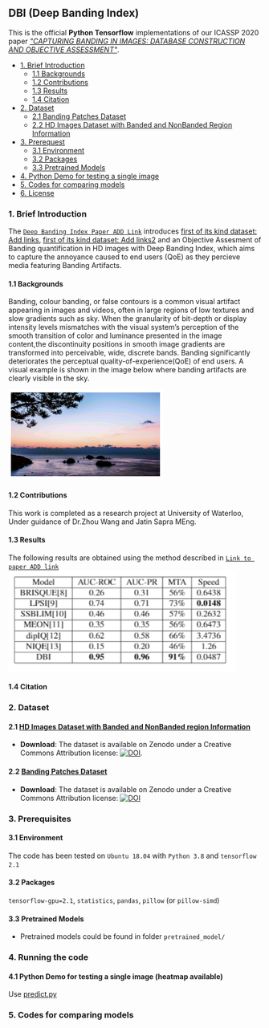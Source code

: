 ## DBI (Deep Banding Index)

This is the official **Python Tensorflow** implementations of our ICASSP 2020 paper [*"CAPTURING BANDING IN IMAGES: DATABASE CONSTRUCTION AND
OBJECTIVE ASSESSMENT"*](https://2021.ieeeicassp.org/).


- [1. Brief Introduction](#1-brief-introduction)
  * [1.1 Backgrounds](#11-backgrounds)
  * [1.2 Contributions](#12-contributions)
  * [1.3 Results](#13-results)
  * [1.4 Citation](#14-citation)
- [2. Dataset](#2-dataset)
  * [2.1 Banding Patches Dataset](#21-tcgafocus)
  * [2.2 HD Images Dataset with Banded and NonBanded Region Information](#22-focuspath-full)
- [3. Prerequest](#3-prerequest)
  * [3.1 Environment](#31-environment)
  * [3.2 Packages](#32-packages)
  * [3.3 Pretrained Models](#33-pretrained-models)
- [4. Python Demo for testing a single image](#4-running-the-code)
- [5. Codes for comparing models](#5-codes-for-comparing-models)
- [6. License](#6-license)


### 1. Brief Introduction
 The [`Deep Banding Index Paper ADD Link`](https://2021.ieeeicassp.org/) introduces [first of its kind dataset: Add links](https://2021.ieeeicassp.org/), [first of its kind dataset: Add links2](https://2021.ieeeicassp.org/) and an Objective Assesment of Banding quantification in HD images with Deep Banding Index, which aims to capture the annoyance caused to end users (QoE) as they percieve media featuring Banding Artifacts.

#### 1.1 Backgrounds
Banding, colour banding, or false contours is a common visual artifact appearing in images and videos, often in large regions of low textures and slow gradients such as sky. When the granularity of bit-depth or display intensity levels mismatches with the visual system’s perception of the smooth transition of color and luminance presented in the image content,the discontinuity positions in smooth image gradients are transformed into perceivable, wide, discrete bands. Banding significantly deteriorates the perceptual quality-of-experience(QoE) of end users. A visual example is shown in the image below where banding artifacts are clearly visible in the sky.
<br>

 ![](/Results_and_visualizations/Banding_Illustration.PNG)

#### 1.2 Contributions
This work is completed as a research project at University of Waterloo, Under guidance of Dr.Zhou Wang and Jatin Sapra MEng.

#### 1.3 Results
The following results are obtained using the method described in [`Link to paper ADD link`](https://2021.ieeeicassp.org/)
 ![](/Results_and_visualizations/Performance_Comparison.PNG)

#### 1.4 Citation




### 2. Dataset

#### 2.1 [HD Images Dataset with Banded and NonBanded region Information](https://zenodo.org/)
  - **Download**: The dataset is available on Zenodo under a Creative Commons Attribution license: [![DOI](https://zenodo.org/badge/DOI/10.5281/zenodo.4513740.svg)](https://doi.org/10.5281/zenodo.4513740).

#### 2.2 [Banding Patches Dataset](https://zenodo.org/record/3926181#.Xv4vg3X0kUd)

   - **Download**: The dataset is available on Zenodo under a Creative Commons Attribution license: [![DOI](https://zenodo.org/badge/DOI/10.5281/zenodo.4512571.svg)](https://doi.org/10.5281/zenodo.4512571)


### 3. Prerequisites

#### 3.1 Environment

The code has been tested on `Ubuntu 18.04` with `Python 3.8` and `tensorflow 2.1`

#### 3.2 Packages

`tensorflow-gpu=2.1`, `statistics`, `pandas`, `pillow` (or `pillow-simd`)

#### 3.3 Pretrained Models

  - Pretrained models could be found in folder `pretrained_model/`

### 4. Running the code


#### 4.1 Python Demo for testing a single image (heatmap available)

Use [predict.py](`src/predict.py`)

### 5. Codes for comparing models

